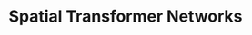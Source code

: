 ---
layout: posts
title: "Spatial Transformer Networks"
sidebar:
  nav: "docs"

use_math: true
excerpt: "Spatial Transformer Networks"
header:
  overlay_image: /assets/images/2021-10-01-STN/STN.jpg
  overlay_filter: 0.5
  caption: "Photo credit: [**Unsplash**](https://unsplash.com/photos/bfFX9KZJvhQ)"
---